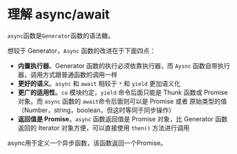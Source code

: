# 理解 async/await

`async`函数是`Generator`函数的语法糖。

想较于 Generator，`Async` 函数的改进在于下面四点：

* **内置执行器**。Generator 函数的执行必须依靠执行器，而 `Aysnc` 函数自带执行器，调用方式跟普通函数的调用一样 
* **更好的语义**。`async` 和 `await` 相较于 `*` 和 `yield` 更加语义化 
* **更广的适用性**。`co` 模块约定，`yield` 命令后面只能是 Thunk 函数或 Promise对象。而 `async` 函数的 `await`命令后面则可以是 Promise 或者 原始类型的值（Number，string，boolean，但这时等同于同步操作） 
* **返回值是 Promise**。`async` 函数返回值是 Promise 对象，比 Generator 函数返回的 Iterator 对象方便，可以直接使用 `then()` 方法进行调用

async用于定义一个异步函数，该函数返回一个Promise。



